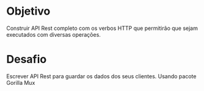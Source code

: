 # Objetivo
Construir API Rest completo com os verbos HTTP que permitirão que sejam executados com diversas operações.
# Desafio
Escrever API Rest para guardar os dados dos seus clientes.
Usando pacote Gorilla Mux
